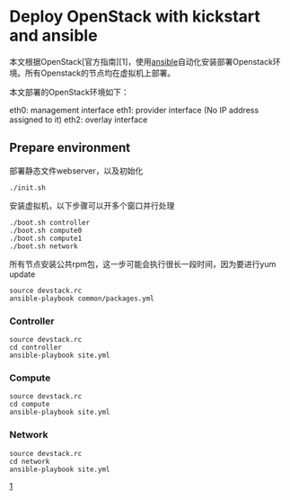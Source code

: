 # Deploy OpenStack with kickstart and ansible

本文根据OpenStack[官方指南][1]，使用[ansible](https://www.ansible.com/)自动化安装部署Openstack环境。所有Openstack的节点均在虚拟机上部署。

本文部署的OpenStack环境如下：

eth0: management interface
eth1: provider interface (No IP address assigned to it)
eth2: overlay interface

## Prepare environment

部署静态文件webserver，以及初始化

    ./init.sh

安装虚拟机，以下步骤可以开多个窗口并行处理

    ./boot.sh controller
    ./boot.sh compute0
    ./boot.sh compute1
    ./boot.sh network

所有节点安装公共rpm包，这一步可能会执行很长一段时间，因为要进行yum update

    source devstack.rc
    ansible-playbook common/packages.yml

### Controller

    source devstack.rc
    cd controller
    ansible-playbook site.yml

### Compute

    source devstack.rc
    cd compute
    ansible-playbook site.yml


### Network

    source devstack.rc
    cd network
    ansible-playbook site.yml


[1](https://docs.openstack.org/install-guide)
